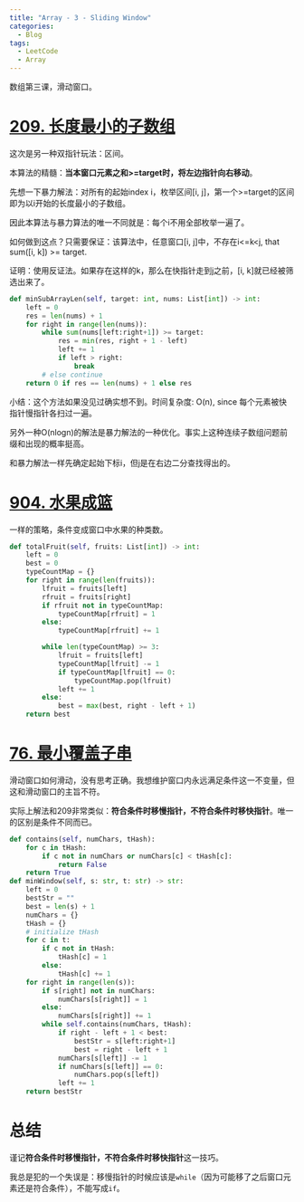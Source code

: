 ```yaml
---
title: "Array - 3 - Sliding Window"
categories:
  - Blog
tags:
  - LeetCode
  - Array
---
```


数组第三课，滑动窗口。

# [209. 长度最小的子数组](https://leetcode-cn.com/problems/minimum-size-subarray-sum/)

这次是另一种双指针玩法：区间。

本算法的精髓：**当本窗口元素之和>=target时，将左边指针向右移动**。

先想一下暴力解法：对所有的起始index i，枚举区间[i, j]，第一个>=target的区间即为以i开始的长度最小的子数组。

因此本算法与暴力算法的唯一不同就是：每个i不用全部枚举一遍了。

如何做到这点？只需要保证：该算法中，任意窗口[i, j]中，不存在i<=k<j, that sum([i, k]) >= target.

证明：使用反证法。如果存在这样的k，那么在快指针走到j之前，[i, k]就已经被筛选出来了。

```python
def minSubArrayLen(self, target: int, nums: List[int]) -> int:
    left = 0
    res = len(nums) + 1
    for right in range(len(nums)): 
        while sum(nums[left:right+1]) >= target:
            res = min(res, right + 1 - left)
            left += 1
            if left > right:
                break
        # else continue
    return 0 if res == len(nums) + 1 else res
```

小结：这个方法如果没见过确实想不到。时间复杂度: O(n), since 每个元素被快指针慢指针各扫过一遍。

另外一种O(nlogn)的解法是暴力解法的一种优化。事实上这种连续子数组问题前缀和出现的概率挺高。

和暴力解法一样先确定起始下标i，但j是在右边二分查找得出的。

# [904. 水果成篮](https://leetcode-cn.com/problems/fruit-into-baskets/)

一样的策略，条件变成窗口中水果的种类数。

```python
def totalFruit(self, fruits: List[int]) -> int:
    left = 0
    best = 0
    typeCountMap = {}
    for right in range(len(fruits)):
        lfruit = fruits[left]
        rfruit = fruits[right]
        if rfruit not in typeCountMap:
            typeCountMap[rfruit] = 1
        else:
            typeCountMap[rfruit] += 1

        while len(typeCountMap) >= 3:
            lfruit = fruits[left]
            typeCountMap[lfruit] -= 1
            if typeCountMap[lfruit] == 0:
                typeCountMap.pop(lfruit)
            left += 1
        else:
            best = max(best, right - left + 1)
    return best
```

# [76. 最小覆盖子串](https://leetcode-cn.com/problems/minimum-window-substring/)

滑动窗口如何滑动，没有思考正确。我想维护窗口内永远满足条件这一不变量，但这和滑动窗口的主旨不符。

实际上解法和209非常类似：**符合条件时移慢指针，不符合条件时移快指针**。唯一的区别是条件不同而已。

```python
def contains(self, numChars, tHash):
    for c in tHash:
        if c not in numChars or numChars[c] < tHash[c]:
            return False
    return True
def minWindow(self, s: str, t: str) -> str:
    left = 0
    bestStr = ""
    best = len(s) + 1
    numChars = {}
    tHash = {}
    # initialize tHash
    for c in t:
        if c not in tHash:
            tHash[c] = 1
        else:
            tHash[c] += 1 
    for right in range(len(s)):
        if s[right] not in numChars:
            numChars[s[right]] = 1
        else:
            numChars[s[right]] += 1
        while self.contains(numChars, tHash):
            if right - left + 1 < best:
                bestStr = s[left:right+1]
                best = right - left + 1
            numChars[s[left]] -= 1
            if numChars[s[left]] == 0:
                numChars.pop(s[left])
            left += 1
    return bestStr
```

# 总结

谨记**符合条件时移慢指针，不符合条件时移快指针**这一技巧。

我总是犯的一个失误是：移慢指针的时候应该是`while`（因为可能移了之后窗口元素还是符合条件），不能写成`if`。
